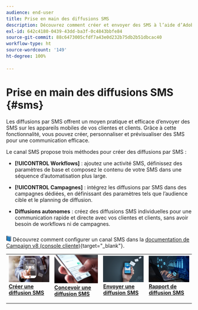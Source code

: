 ```yaml
---
audience: end-user
title: Prise en main des diffusions SMS
description: Découvrez comment créer et envoyer des SMS à l’aide d’Adobe Campaign Web.
exl-id: 642c4180-0439-43dd-ba3f-0c4843bbfe84
source-git-commit: 88c6473005cfdf7a43e0d232b75db2b51dbcac40
workflow-type: ht
source-wordcount: '149'
ht-degree: 100%

---
```


# Prise en main des diffusions SMS {#sms}

Les diffusions par SMS offrent un moyen pratique et efficace d’envoyer des SMS sur les appareils mobiles de vos clientes et clients. Grâce à cette fonctionnalité, vous pouvez créer, personnaliser et prévisualiser des SMS pour une communication efficace.

Le canal SMS propose trois méthodes pour créer des diffusions par SMS :

* **[!UICONTROL Workflows]** : ajoutez une activité SMS, définissez des paramètres de base et composez le contenu de votre SMS dans une séquence d’automatisation plus large.

* **[!UICONTROL Campagnes]** : intégrez les diffusions par SMS dans des campagnes dédiées, en définissant des paramètres tels que l’audience cible et le planning de diffusion.

* **Diffusions autonomes** : créez des diffusions SMS individuelles pour une communication rapide et directe avec vos clientes et clients, sans avoir besoin de workflows ni de campagnes.

![](../assets/do-not-localize/book.png) Découvrez comment configurer un canal SMS dans la [documentation de Campaign v8 (console cliente)](https://experienceleague.adobe.com/docs/campaign/campaign-v8/campaigns/send/sms.html?lang=fr){target="_blank"}.

<table style="table-layout:fixed"><tr style="border: 0;">
<td>
<a href="create-sms.md">
<img alt="Lead" src="assets/do-not-localize/create_sms.png">
</a>
<div><a href="create-sms.md"><strong>Créer une diffusion SMS</strong>
</div>
<p>
</td>
<td>
<a href="content-sms.md">
<img alt="Peu fréquent" src="assets/do-not-localize/design_sms.png">
</a>
<div>
<a href="content-sms.md"><strong>Concevoir une diffusion SMS<strong></strong></a>
</div>
<p></td>
<td>
<a href="send-sms.md">
<img alt="Validation" src="assets/do-not-localize/send_sms.png">
</a>
<div>
<a href="send-sms.md"><strong>Envoyer une diffusion SMS</strong></a>
</div>
<p>
</td>
<td>
<a href="send-sms.md">
<img alt="Validation" src="assets/do-not-localize/report_sms.jpeg">
</a>
<div>
<a href="send-sms.md"><strong>Rapport de diffusion SMS</strong></a>
</div>
<p>
</td>
</tr></table>
